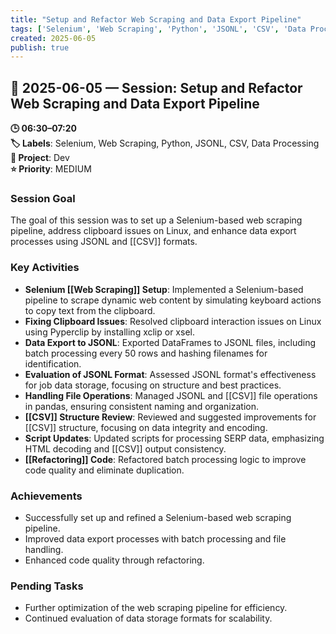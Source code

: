 ```yaml
---
title: "Setup and Refactor Web Scraping and Data Export Pipeline"
tags: ['Selenium', 'Web Scraping', 'Python', 'JSONL', 'CSV', 'Data Processing']
created: 2025-06-05
publish: true
---
```


## 📅 2025-06-05 — Session: Setup and Refactor Web Scraping and Data Export Pipeline

**🕒 06:30–07:20**  
**🏷️ Labels**: Selenium, Web Scraping, Python, JSONL, CSV, Data Processing  
**📂 Project**: Dev  
**⭐ Priority**: MEDIUM  


### Session Goal
The goal of this session was to set up a Selenium-based web scraping pipeline, address clipboard issues on Linux, and enhance data export processes using JSONL and [[CSV]] formats.

### Key Activities
- **Selenium [[Web Scraping]] Setup**: Implemented a Selenium-based pipeline to scrape dynamic web content by simulating keyboard actions to copy text from the clipboard.
- **Fixing Clipboard Issues**: Resolved clipboard interaction issues on Linux using Pyperclip by installing xclip or xsel.
- **Data Export to JSONL**: Exported DataFrames to JSONL files, including batch processing every 50 rows and hashing filenames for identification.
- **Evaluation of JSONL Format**: Assessed JSONL format's effectiveness for job data storage, focusing on structure and best practices.
- **Handling File Operations**: Managed JSONL and [[CSV]] file operations in pandas, ensuring consistent naming and organization.
- **[[CSV]] Structure Review**: Reviewed and suggested improvements for [[CSV]] structure, focusing on data integrity and encoding.
- **Script Updates**: Updated scripts for processing SERP data, emphasizing HTML decoding and [[CSV]] output consistency.
- **[[Refactoring]] Code**: Refactored batch processing logic to improve code quality and eliminate duplication.

### Achievements
- Successfully set up and refined a Selenium-based web scraping pipeline.
- Improved data export processes with batch processing and file handling.
- Enhanced code quality through refactoring.

### Pending Tasks
- Further optimization of the web scraping pipeline for efficiency.
- Continued evaluation of data storage formats for scalability.
